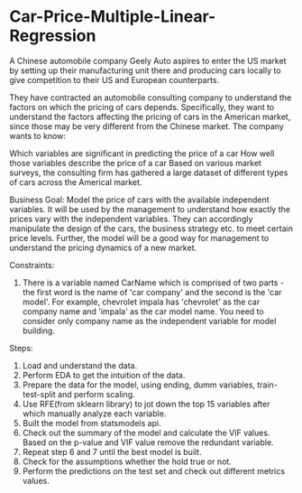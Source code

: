 # Car-Price-Multiple-Linear-Regression

A Chinese automobile company Geely Auto aspires to enter the US market by setting up their manufacturing unit there and producing cars locally to give competition to their US and European counterparts. 

They have contracted an automobile consulting company to understand the factors on which the pricing of cars depends. Specifically, they want to understand the factors affecting the pricing of cars in the American market, since those may be very different from the Chinese market. The company wants to know:

Which variables are significant in predicting the price of a car
How well those variables describe the price of a car
Based on various market surveys, the consulting firm has gathered a large dataset of different types of cars across the Americal market. 

Business Goal:  Model the price of cars with the available independent variables. It will be used by the management to understand how exactly the prices vary with the independent variables. They can accordingly manipulate the design of the cars, the business strategy etc. to meet certain price levels. Further, the model will be a good way for management to understand the pricing dynamics of a new market. 
  
Constraints:
  1. There is a variable named CarName which is comprised of two parts - the first word is the name of 'car company' and the second is the 'car model'. For example, chevrolet impala has 'chevrolet' as the car company name and 'impala' as the car model name. You need to consider only company name as the independent variable for model building.

Steps:
  1. Load and understand the data.
  2. Perform EDA to get the intuition of the data.
  3. Prepare the data for the model, using ending, dumm variables, train-test-split and perform scaling.
  4. Use RFE(from sklearn library) to jot down the top 15 variables after which manually analyze each variable.
  5. Built the model from statsmodels api.
  6. Check out the summary of the model and calculate the VIF values. Based on the p-value and VIF value remove the redundant variable.
  7. Repeat step 6 and 7 until the best model is built.
  8. Check for the assumptions whether the hold true or not.
  9. Perform the predictions on the test set and check out different metrics values.
